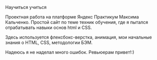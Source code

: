 Научиться учиться

Проектная работа на платформе Яндекс Практикум Максима Кальченко. Простой сайт по теме техник обучения, где я пытался отрабатывать навыки основ html и CSS.

Здесь используется флексбокс-верстка, анимация, мои начальные знания о HTML, CSS, методологии БЭМ.

Надеюсь я не наделал много ошибок. Ревьюерам привет!:)  
